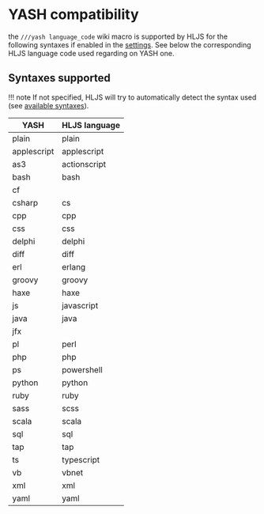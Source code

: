 YASH compatibility
==================

the ```///yash language_code``` wiki macro is supported by HLJS for the following syntaxes if enabled in the [settings](settings#options). See below the corresponding HLJS language code used regarding on YASH one.

Syntaxes supported
------------------

!!! note
    If not specified, HLJS will try to automatically detect the syntax used (see [available syntaxes](usage#available-syntaxes)).

| YASH          | HLJS language |
| ------------- | ------------- |
| plain         | plain         |
| applescript   | applescript   |
| as3           | actionscript  |
| bash          | bash          |
| cf            |               |
| csharp        | cs            |
| cpp           | cpp           |
| css           | css           |
| delphi        | delphi        |
| diff          | diff          |
| erl           | erlang        |
| groovy        | groovy        |
| haxe          | haxe          |
| js            | javascript    |
| java          | java          |
| jfx           |               |
| pl            | perl          |
| php           | php           |
| ps            | powershell    |
| python        | python        |
| ruby          | ruby          |
| sass          | scss          |
| scala         | scala         |
| sql           | sql           |
| tap           | tap           |
| ts            | typescript    |
| vb            | vbnet         |
| xml           | xml           |
| yaml          | yaml          |
